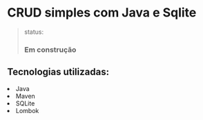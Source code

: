 <h1>CRUD simples com Java e Sqlite</h1>

> status: <h3>Em construção</h3>

<h2>Tecnologias utilizadas: </h2>
<li>Java</li>
<li>Maven</li>
<li>SQLite</li>
<li>Lombok</li>